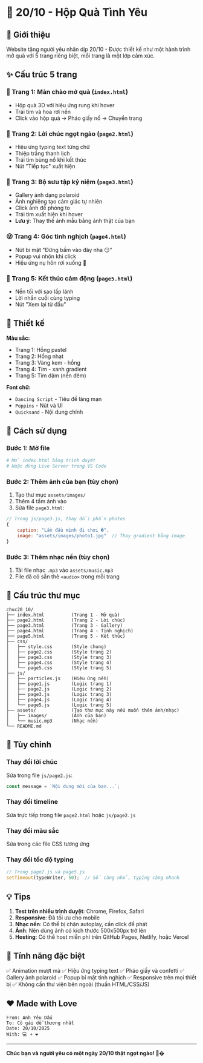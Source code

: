 # 💖 20/10 - Hộp Quà Tình Yêu

## 🌸 Giới thiệu
Website tặng người yêu nhân dịp 20/10 - Được thiết kế như một hành trình mở quà với 5 trang riêng biệt, mỗi trang là một lớp cảm xúc.

## ✨ Cấu trúc 5 trang

### 📄 Trang 1: Màn chào mở quà (`index.html`)
- Hộp quà 3D với hiệu ứng rung khi hover
- Trái tim và hoa rơi nền
- Click vào hộp quà → Pháo giấy nổ → Chuyển trang

### 💌 Trang 2: Lời chúc ngọt ngào (`page2.html`)
- Hiệu ứng typing text từng chữ
- Thiệp trắng thanh lịch
- Trái tim bùng nổ khi kết thúc
- Nút "Tiếp tục" xuất hiện

### 📸 Trang 3: Bộ sưu tập kỷ niệm (`page3.html`)
- Gallery ảnh dạng polaroid
- Ảnh nghiêng tạo cảm giác tự nhiên
- Click ảnh để phóng to
- Trái tim xuất hiện khi hover
- **Lưu ý**: Thay thế ảnh mẫu bằng ảnh thật của bạn

### 😜 Trang 4: Góc tinh nghịch (`page4.html`)
- Nút bí mật "Đừng bấm vào đây nha 😏"
- Popup vui nhộn khi click
- Hiệu ứng nụ hôn rơi xuống 💋

### 🌠 Trang 5: Kết thúc cảm động (`page5.html`)
- Nền tối với sao lấp lánh
- Lời nhắn cuối cùng typing
- Nút "Xem lại từ đầu"

## 🎨 Thiết kế

**Màu sắc:**
- Trang 1: Hồng pastel
- Trang 2: Hồng nhạt
- Trang 3: Vàng kem - hồng
- Trang 4: Tím - xanh gradient
- Trang 5: Tím đậm (nền đêm)

**Font chữ:**
- `Dancing Script` - Tiêu đề lãng mạn
- `Poppins` - Nút và UI
- `Quicksand` - Nội dung chính

## 🚀 Cách sử dụng

### Bước 1: Mở file
```bash
# Mở index.html bằng trình duyệt
# Hoặc dùng Live Server trong VS Code
```

### Bước 2: Thêm ảnh của bạn (tùy chọn)
1. Tạo thư mục `assets/images/`
2. Thêm 4 tấm ảnh vào
3. Sửa file `page3.html`:
```javascript
// Trong js/page3.js, thay đổi phần photos
{
    caption: "Lần đầu mình đi chơi �",
    image: "assets/images/photo1.jpg"  // Thay gradient bằng image
}
```

### Bước 3: Thêm nhạc nền (tùy chọn)
1. Tải file nhạc `.mp3` vào `assets/music.mp3`
2. File đã có sẵn thẻ `<audio>` trong mỗi trang

## 📁 Cấu trúc thư mục

```
chuc20_10/
├── index.html          (Trang 1 - Mở quà)
├── page2.html          (Trang 2 - Lời chúc)
├── page3.html          (Trang 3 - Gallery)
├── page4.html          (Trang 4 - Tinh nghịch)
├── page5.html          (Trang 5 - Kết thúc)
├── css/
│   ├── style.css       (Style chung)
│   ├── page2.css       (Style trang 2)
│   ├── page3.css       (Style trang 3)
│   ├── page4.css       (Style trang 4)
│   └── page5.css       (Style trang 5)
├── js/
│   ├── particles.js    (Hiệu ứng nền)
│   ├── page1.js        (Logic trang 1)
│   ├── page2.js        (Logic trang 2)
│   ├── page3.js        (Logic trang 3)
│   ├── page4.js        (Logic trang 4)
│   └── page5.js        (Logic trang 5)
├── assets/             (Tạo thư mục này nếu muốn thêm ảnh/nhạc)
│   ├── images/         (Ảnh của bạn)
│   └── music.mp3       (Nhạc nền)
└── README.md
```

## 🎯 Tùy chỉnh

### Thay đổi lời chúc
Sửa trong file `js/page2.js`:
```javascript
const message = `Nội dung mới của bạn...`;
```

### Thay đổi timeline
Sửa trực tiếp trong file `page2.html` hoặc `js/page2.js`

### Thay đổi màu sắc
Sửa trong các file CSS tương ứng

### Thay đổi tốc độ typing
```javascript
// Trong page2.js và page5.js
setTimeout(typeWriter, 50);  // Số càng nhỏ, typing càng nhanh
```

## 💡 Tips

1. **Test trên nhiều trình duyệt**: Chrome, Firefox, Safari
2. **Responsive**: Đã tối ưu cho mobile
3. **Nhạc nền**: Có thể bị chặn autoplay, cần click để phát
4. **Ảnh**: Nên dùng ảnh có kích thước 500x500px trở lên
5. **Hosting**: Có thể host miễn phí trên GitHub Pages, Netlify, hoặc Vercel

## 🌟 Tính năng đặc biệt

✅ Animation mượt mà
✅ Hiệu ứng typing text
✅ Pháo giấy và confetti
✅ Gallery ảnh polaroid
✅ Popup bí mật tinh nghịch
✅ Responsive trên mọi thiết bị
✅ Không cần thư viện bên ngoài (thuần HTML/CSS/JS)

## ❤️ Made with Love

```
From: Anh Yêu Dấu
To: Cô gái dễ thương nhất
Date: 20/10/2025
With: 💻 + ❤️
```

---

**Chúc bạn và người yêu có một ngày 20/10 thật ngọt ngào! 🥰�**
